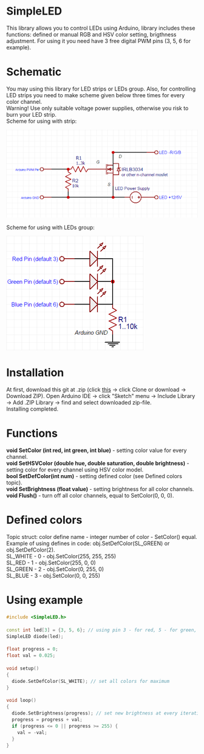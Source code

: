 # SimpleLED
This library allows you to control LEDs using Arduino, library includes these functions: defined or manual RGB and HSV color setting, brigthness adjustment. For using it you need have 3 free digital PWM pins (3, 5, 6 for example).

# Schematic
You may using this library for LED strips or LEDs group. Also, for controlling LED strips you need to make scheme given below three times for every color channel.<br>
Warning! Use only suitable voltage power supplies, otherwise you risk to burn your LED strip.<br>
Scheme for using with strip:

![Preview](https://github.com/SNMetamorph/SimpleLED/blob/master/mosfetscheme.png?raw=true)

Scheme for using with LEDs group:

![Preview](https://github.com/SNMetamorph/SimpleLED/blob/master/ledscheme.png?raw=true)

# Installation
At first, download this git at .zip (click <a href="https://github.com/SNMetamorph/SimpleLED">this</a> -> click Clone or download -> Download ZIP). Open Arduino IDE -> click "Sketch" menu -> Include Library -> Add .ZIP Library -> find and select downloaded zip-file.<br> Installing completed.

# Functions
<b>void SetColor (int red, int green, int blue)</b> - setting color value for every channel.<br>
<b>void SetHSVColor (double hue, double saturation, double brightness)</b> - setting color for every channel using HSV color model.<br>
<b>bool SetDefColor(int num)</b> - setting defined color (see Defined colors topic).<br>
<b>void SetBrightness (float value)</b> - setting brightness for all color channels.<br>
<b>void Flush()</b> - turn off all color channels, equal to SetColor(0, 0, 0).<br>

# Defined colors
Topic struct: color define name - integer number of color - SetColor() equal.<br>
Example of using defines in code: obj.SetDefColor(SL_GREEN) or obj.SetDefColor(2).<br>
SL_WHITE - 0 - obj.SetColor(255, 255, 255)<br>
SL_RED - 1 - obj.SetColor(255, 0, 0)<br>
SL_GREEN - 2 - obj.SetColor(0, 255, 0)<br>
SL_BLUE - 3 - obj.SetColor(0, 0, 255)<br>

# Using example
```c++
#include <SimpleLED.h>

const int led[3] = {3, 5, 6}; // using pin 3 - for red, 5 - for green, 6 - for blue, pins must be digital PWM.
SimpleLED diode(led);

float progress = 0;
float val = 0.025;

void setup() 
{
  diode.SetDefColor(SL_WHITE); // set all colors for maximum
}

void loop() 
{
  diode.SetBrightness(progress); // set new brightness at every iteration
  progress = progress + val;
  if (progress <= 0 || progress >= 255) {
    val = -val;
  }
}
```
